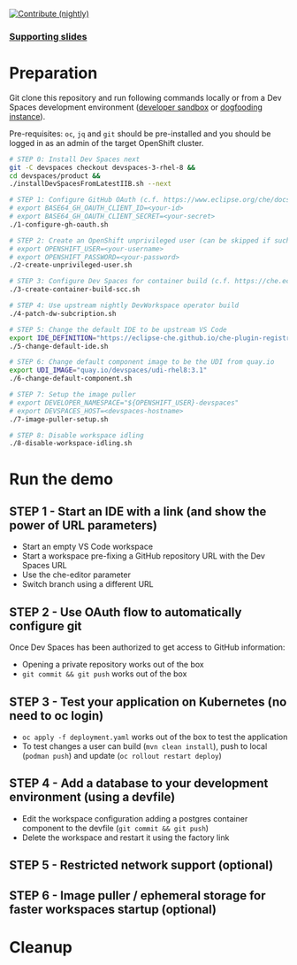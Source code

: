 [![Contribute (nightly)](https://img.shields.io/static/v1?label=nightly%20Che&message=for%20maintainers&logo=eclipseche&color=FDB940&labelColor=525C86)](https://che-dogfooding.apps.che-dev.x6e0.p1.openshiftapps.com/#https://github.com/che-incubator/devspaces-demo)

### [Supporting slides](https://docs.google.com/presentation/d/1PUwPsY8TosHMsQT0iMe6zLD4wrd66U_oot2_oSIM9F0/edit?usp=sharing)

# Preparation

Git clone this repository and run following commands locally or from a Dev Spaces development environment ([developer sandbox](https://workspaces.openshift.com/#https://github.com/che-incubator/devspaces-demo) or [dogfooding instance](https://che-dogfooding.apps.che-dev.x6e0.p1.openshiftapps.com/#https://github.com/che-incubator/devspaces-demo)).

Pre-requisites: `oc`, `jq` and `git` should be pre-installed and you should be logged in as an admin of the target OpenShift cluster.

```bash
# STEP 0: Install Dev Spaces next
git -C devspaces checkout devspaces-3-rhel-8 &&
cd devspaces/product &&
./installDevSpacesFromLatestIIB.sh --next

# STEP 1: Configure GitHub OAuth (c.f. https://www.eclipse.org/che/docs/stable/administration-guide/configuring-oauth-2-for-github/#setting-up-the-github-oauth-app_che
# export BASE64_GH_OAUTH_CLIENT_ID=<your-id>
# export BASE64_GH_OAUTH_CLIENT_SECRET=<your-secret>
./1-configure-gh-oauth.sh

# STEP 2: Create an OpenShift unprivileged user (can be skipped if such a user already exist)
# export OPENSHIFT_USER=<your-username>
# export OPENSHIFT_PASSWORD=<your-password>
./2-create-unprivileged-user.sh

# STEP 3: Configure Dev Spaces for container build (c.f. https://che.eclipseprojects.io/2022/10/10/@mloriedo-building-container-images.html
./3-create-container-build-scc.sh

# STEP 4: Use upstream nightly DevWorkspace operator build
./4-patch-dw-subcription.sh

# STEP 5: Change the default IDE to be upstream VS Code
export IDE_DEFINITION="https://eclipse-che.github.io/che-plugin-registry/main/v3/plugins/che-incubator/che-code/insiders/devfile.yaml"
./5-change-default-ide.sh

# STEP 6: Change default component image to be the UDI from quay.io
export UDI_IMAGE="quay.io/devspaces/udi-rhel8:3.1"
./6-change-default-component.sh

# STEP 7: Setup the image puller
# export DEVELOPER_NAMESPACE="${OPENSHIFT_USER}-devspaces"
# export DEVSPACES_HOST=<devspaces-hostname>
./7-image-puller-setup.sh

# STEP 8: Disable workspace idling
./8-disable-workspace-idling.sh
```

# Run the demo

## STEP 1 - Start an IDE with a link (and show the power of URL parameters)

- Start an empty VS Code workspace
- Start a workspace pre-fixing a GitHub repository URL with the Dev Spaces URL
- Use the che-editor parameter
- Switch branch using a different URL

## STEP 2 - Use OAuth flow to automatically configure git

Once Dev Spaces has been authorized to get access to GitHub information:

- Opening a private repository works out of the box
- `git commit && git push` works out of the box

## STEP 3 - Test your application on Kubernetes (no need to oc login)

- `oc apply -f deployment.yaml` works out of the box to test the application
- To test changes a user can build (`mvn clean install`), push to local (`podman push`) and update (`oc rollout restart deploy`)  

## STEP 4 - Add a database to your development environment (using a devfile)

- Edit the workspace configuration adding a postgres container component to the devfile (`git commit && git push`)
- Delete the workspace and restart it using the factory link

## STEP 5 - Restricted network support (optional)

## STEP 6 - Image puller / ephemeral storage for faster workspaces startup (optional)

# Cleanup

```
```

